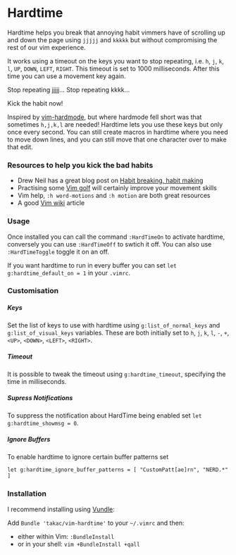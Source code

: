 # Hardtime

Hardtime helps you break that annoying habit vimmers have of scrolling up and
down the page using `jjjjj` and `kkkkk` but without compromising the rest of our vim
experience.

It works using a timeout on the keys you want to stop repeating, i.e. `h`, `j`, `k`, `l`, `UP`, `DOWN`, `LEFT`, `RIGHT`.
This timeout is set to 1000 milliseconds. After this time you can use a movement key again.

Stop repeating jjjjj...
Stop repeating kkkk...

Kick the habit now!

Inspired by [vim-hardmode](https://github.com/wikitopian/hardmode), but where
hardmode fell short was that sometimes `h,j,k,l` are needed! Hardtime lets you use
these keys but only once every second. You can still create macros in hardtime
where you need to move down lines, and you can still move that one character
over to make that edit.

### Resources to help you kick the bad habits

- Drew Neil has a great blog post on [Habit breaking, habit making](http://vimcasts.org/blog/2013/02/habit-breaking-habit-making/)
- Practising some [Vim golf](http://vimgolf.com/) will certainly improve your movement skills
- Vim help, `:h word-motions` and `:h motion` are both great resources
- A good [Vim wiki](http://vim.wikia.com/wiki/Moving_around) article

### Usage

Once installed you can call the command `:HardTimeOn` to activate hardtime,
conversely you can use `:HardTimeOff` to swtich it off. You can also use
`:HardTimeToggle` toggle it on an off.

If you want hardtime to run in every buffer you can set `let
g:hardtime_default_on = 1` in your `.vimrc`.

### Customisation

##### Keys
Set the list of keys to use with hardtime using `g:list_of_normal_keys` and
`g:list_of_visual_keys` variables. These are both initially set to `h`, `j`,
`k`, `l`, `-`, `+`,`<UP>`, `<DOWN>`, `<LEFT>`, `<RIGHT>`.

##### Timeout
It is possible to tweak the timeout using `g:hardtime_timeout`, specifying the time in
milliseconds.

##### Supress Notifications
To suppress the notification about HardTime being enabled set `let g:hardtime_showmsg = 0`.

##### Ignore Buffers
To enable hardtime to ignore certain buffer patterns set

    let g:hardtime_ignore_buffer_patterns = [ "CustomPatt[ae]rn", "NERD.*" ]


### Installation
I recommend installing using [Vundle](https://github.com/gmarik/vundle):

Add `Bundle 'takac/vim-hardtime'` to your `~/.vimrc` and then:

* either within Vim: `:BundleInstall`
* or in your shell: `vim +BundleInstall +qall`

